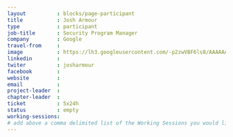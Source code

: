 ```yaml
---
layout          : blocks/page-participant
title           : Josh Armour
type            : participant
job-title       : Security Program Manager
company         : Google
travel-from     :
image           : https://lh3.googleusercontent.com/-p2zwVBF6ls8/AAAAAAAAAAI/AAAAAAAAY3g/vpQi8mhoC5g/s120-p-rw-no/photo.jpg
linkedin        :
twiter          : josharmour
facebook        :
website         :
email           :
project-leader  :
chapter-leader  :
ticket          : 5x24h
status          : empty
working-sessions:
# add above a comma delimited list of the Working Sessions you would like to attend (use the session's title)
---
```


<!-- put more details about participant here -->
